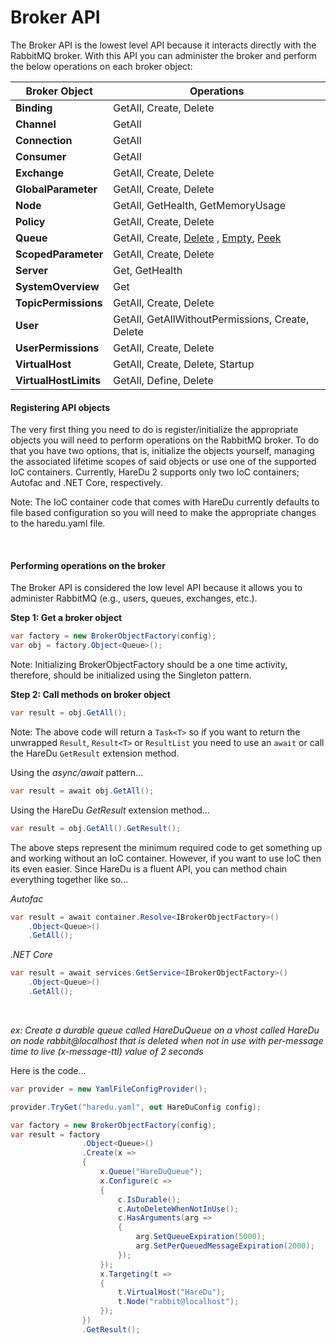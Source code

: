 # Broker API

The Broker API is the lowest level API because it interacts directly with the RabbitMQ broker. With this API you can administer the broker and perform the below operations on each broker object:

| Broker Object  | Operations |
|---| --- |
| **Binding** | GetAll, Create, Delete |
| **Channel** | GetAll |
| **Connection** | GetAll |
| **Consumer** | GetAll |
| **Exchange** | GetAll, Create, Delete |
| **GlobalParameter** | GetAll, Create, Delete |
| **Node** | GetAll, GetHealth, GetMemoryUsage |
| **Policy** | GetAll, Create, Delete |
| **Queue** | GetAll, Create, [Delete](https://github.com/ahives/HareDu2/blob/master/docs/queue-delete.md) , [Empty](https://github.com/ahives/HareDu2/blob/master/docs/queue-empty.md), [Peek](https://github.com/ahives/HareDu2/blob/master/docs/queue-peek.md) |
| **ScopedParameter** | GetAll, Create, Delete |
| **Server**  | Get, GetHealth |
| **SystemOverview** | Get |
| **TopicPermissions** | GetAll, Create, Delete |
| **User** | GetAll, GetAllWithoutPermissions, Create, Delete |
| **UserPermissions** | GetAll, Create, Delete |
| **VirtualHost** | GetAll, Create, Delete, Startup |
| **VirtualHostLimits** | GetAll, Define, Delete |

#### Registering API objects
The very first thing you need to do is register/initialize the appropriate objects you will need to perform operations on the RabbitMQ broker. To do that you have two options, that is, initialize the objects yourself, managing the associated lifetime scopes of said objects or use one of the supported IoC containers. Currently, HareDu 2 supports only two IoC containers; Autofac and .NET Core, respectively.

Note: The IoC container code that comes with HareDu currently defaults to file based configuration so you will need to make the appropriate changes to the haredu.yaml file.

<br>

#### Performing operations on the broker
The Broker API is considered the low level API because it allows you to administer RabbitMQ (e.g., users, queues, exchanges, etc.).

**Step 1: Get a broker object**
```csharp
var factory = new BrokerObjectFactory(config);
var obj = factory.Object<Queue>();
```
Note: Initializing BrokerObjectFactory should be a one time activity, therefore, should be initialized using the Singleton pattern.

**Step 2: Call methods on broker object**
```csharp
var result = obj.GetAll();
```

Note: The above code will return a `Task<T>` so if you want to return the unwrapped ```Result```, ```Result<T>``` or ```ResultList``` you need to use an ```await``` or call the HareDu ```GetResult``` extension method.

Using the *async/await* pattern...
```csharp
var result = await obj.GetAll();
```

Using the HareDu *GetResult* extension method...
```csharp
var result = obj.GetAll().GetResult();
```

The above steps represent the minimum required code to get something up and working without an IoC container. However, if you want to use IoC then its even easier. Since HareDu is a fluent API, you can method chain everything together like so...

*Autofac*
```csharp
var result = await container.Resolve<IBrokerObjectFactory>()
    .Object<Queue>()
    .GetAll();
```

*.NET Core*
```csharp
var result = await services.GetService<IBrokerObjectFactory>()
    .Object<Queue>()
    .GetAll();
```

<br>

*ex: Create a durable queue called *HareDuQueue* on a vhost called *HareDu* on node *rabbit@localhost* that is deleted when not in use with per-message time to live (x-message-ttl) value of 2 seconds*

Here is the code...

```csharp
var provider = new YamlFileConfigProvider();

provider.TryGet("haredu.yaml", out HareDuConfig config);

var factory = new BrokerObjectFactory(config);
var result = factory
                .Object<Queue>()
                .Create(x =>
                {
                    x.Queue("HareDuQueue");
                    x.Configure(c =>
                    {
                        c.IsDurable();
                        c.AutoDeleteWhenNotInUse();
                        c.HasArguments(arg =>
                        {
                            arg.SetQueueExpiration(5000);
                            arg.SetPerQueuedMessageExpiration(2000);
                        });
                    });
                    x.Targeting(t =>
                    {
                        t.VirtualHost("HareDu");
                        t.Node("rabbit@localhost");
                    });
                })
                .GetResult();
```
